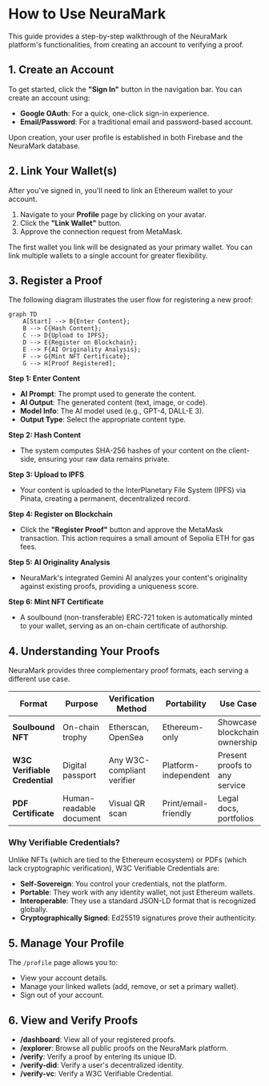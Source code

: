 # How to Use NeuraMark

This guide provides a step-by-step walkthrough of the NeuraMark platform's functionalities, from creating an account to verifying a proof.

## 1. Create an Account

To get started, click the **"Sign In"** button in the navigation bar. You can create an account using:

-   **Google OAuth**: For a quick, one-click sign-in experience.
-   **Email/Password**: For a traditional email and password-based account.

Upon creation, your user profile is established in both Firebase and the NeuraMark database.

## 2. Link Your Wallet(s)

After you've signed in, you'll need to link an Ethereum wallet to your account.

1.  Navigate to your **Profile** page by clicking on your avatar.
2.  Click the **"Link Wallet"** button.
3.  Approve the connection request from MetaMask.

The first wallet you link will be designated as your primary wallet. You can link multiple wallets to a single account for greater flexibility.

## 3. Register a Proof

The following diagram illustrates the user flow for registering a new proof:

```mermaid
graph TD
    A[Start] --> B{Enter Content};
    B --> C{Hash Content};
    C --> D{Upload to IPFS};
    D --> E{Register on Blockchain};
    E --> F{AI Originality Analysis};
    F --> G{Mint NFT Certificate};
    G --> H[Proof Registered];
```

**Step 1: Enter Content**
-   **AI Prompt**: The prompt used to generate the content.
-   **AI Output**: The generated content (text, image, or code).
-   **Model Info**: The AI model used (e.g., GPT-4, DALL-E 3).
-   **Output Type**: Select the appropriate content type.

**Step 2: Hash Content**
-   The system computes SHA-256 hashes of your content on the client-side, ensuring your raw data remains private.

**Step 3: Upload to IPFS**
-   Your content is uploaded to the InterPlanetary File System (IPFS) via Pinata, creating a permanent, decentralized record.

**Step 4: Register on Blockchain**
-   Click the **"Register Proof"** button and approve the MetaMask transaction. This action requires a small amount of Sepolia ETH for gas fees.

**Step 5: AI Originality Analysis**
-   NeuraMark's integrated Gemini AI analyzes your content's originality against existing proofs, providing a uniqueness score.

**Step 6: Mint NFT Certificate**
-   A soulbound (non-transferable) ERC-721 token is automatically minted to your wallet, serving as an on-chain certificate of authorship.

## 4. Understanding Your Proofs

NeuraMark provides three complementary proof formats, each serving a different use case.

| Format                     | Purpose                 | Verification Method        | Portability            | Use Case                       |
| -------------------------- | ----------------------- | -------------------------- | ---------------------- | ------------------------------ |
| **Soulbound NFT**          | On-chain trophy         | Etherscan, OpenSea         | Ethereum-only          | Showcase blockchain ownership  |
| **W3C Verifiable Credential** | Digital passport        | Any W3C-compliant verifier | Platform-independent   | Present proofs to any service  |
| **PDF Certificate**        | Human-readable document | Visual QR scan             | Print/email-friendly   | Legal docs, portfolios         |

### Why Verifiable Credentials?

Unlike NFTs (which are tied to the Ethereum ecosystem) or PDFs (which lack cryptographic verification), W3C Verifiable Credentials are:

-   **Self-Sovereign**: You control your credentials, not the platform.
-   **Portable**: They work with any identity wallet, not just Ethereum wallets.
-   **Interoperable**: They use a standard JSON-LD format that is recognized globally.
-   **Cryptographically Signed**: Ed25519 signatures prove their authenticity.

## 5. Manage Your Profile

The `/profile` page allows you to:

-   View your account details.
-   Manage your linked wallets (add, remove, or set a primary wallet).
-   Sign out of your account.

## 6. View and Verify Proofs

-   **/dashboard**: View all of your registered proofs.
-   **/explorer**: Browse all public proofs on the NeuraMark platform.
-   **/verify**: Verify a proof by entering its unique ID.
-   **/verify-did**: Verify a user's decentralized identity.
-   **/verify-vc**: Verify a W3C Verifiable Credential.
